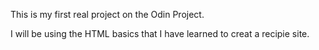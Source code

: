 This is my first real project on the Odin Project.

I will be using the HTML basics that I have learned to creat a recipie site.